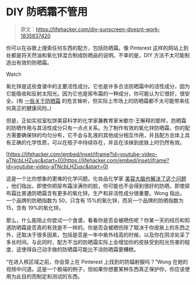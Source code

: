 # DIY 防晒霜不管用

> 原文：<https://lifehacker.com/diy-sunscreen-doesnt-work-1835837420>

你可以在谷歌上搜索任何东西的配方，包括防晒霜。像 Pinterest 这样的网站上到处都是将天然油和氧化锌混合制成防晒品的说明。不幸的是，DIY 方法不太可能制造出有效的防晒霜。

Watch

氧化锌是这些食谱中的主要活性成分。它也是许多合法防晒霜中的活性成分，因为它能吸收和反射太阳光。因为它也是尿布霜的一种成分，你可能认为它很好，很安全。(有 [一些关于防晒霜](https://lifehacker.com/the-sunscreen-ratings-that-scare-people-every-year-are-1795824253) 的危言耸听，但实际上市场上的防晒霜都不太可能带来任何真正的健康风险。)

但是，正如实验室松饼美容科学的化学家兼教育家米歇尔·王解释的那样，防晒霜的防晒作用与其活性成分只有一点点关系。为了制作有效的氧化锌防晒霜，你的配方需要确保锌的均匀分布，它不会与乳液的其他成分相互作用，并且配方总体上具有正确的化学性质，可以在瓶子中持续存在，并且在涂抹到皮肤上时仍然有效。

 [https://lifehacker.com/embed/inset/iframe?id=youtube-video-aTNcbLHZusc&start=0](https://lifehacker.com/embed/inset/iframe?id=youtube-video-aTNcbLHZusc&start=0) 

这是一个比你想象的更难的化学问题。化妆品化学家 [美容大脑也解决了这个问题](https://thebeautybrains.com/2017/07/can-you-use-diaper-rash-cream-as-sunscreen-episode-162/) ，他们指出，即使你把尿布霜涂满你的脸，你可能也不会得到很好的防晒，即使尿布霜比普通防晒霜含有更多的氧化锌。生产和非活性成分很重要。Wong 指出，一个品牌的防晒指数为 50，只含有 15%的氧化锌，而另一个品牌的防晒指数为 15，含有 19%的氧化锌。

那么，什么能阻止你尝试一个食谱，看看你是否会被晒伤呢？你某一天的经历和知道防晒霜是否真的有效是不一样的。你是否会被晒伤除了取决于你皮肤上的东西之外，还取决于很多因素，包括是否是一年中紫外线高的时候，以及你在阴凉处呆了多长时间。与此同时，配方不当的防晒霜实际上会增加你的皮肤受到阳光伤害的程度，这使得自己动手做的防晒霜可能比不涂防晒霜更糟糕。

“在进入核区域之前，你会穿上在 Pinterest 上找到的防辐射服吗？”Wong 在她的视频中问道。这是一个极端的例子，但如果你想要某种东西真正保护你，你应该使用为此目的而制定和测试的东西。